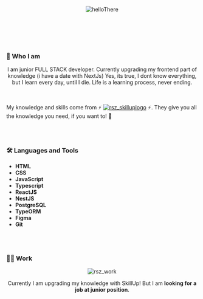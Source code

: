 <div align='center'>
  
![helloThere](https://github.com/BostjanT/BostjanT/assets/36411197/30b43caf-bbc5-4144-a1ab-caced838e6d8)
</div>



</br></br></br></br>



### 🧔 Who I am

<div align='center'>
I am junior FULL STACK developer. Currently upgrading my frontend part of knowledge (i have a date with NextJs) 
Yes, its true, I dont know everything, but I learn every day, until I die. Life is a learning process, never ending. 
</div>
</br>
</br>

My knowledge and skills come from ⚡ [![rsz_skilluplogo](https://github.com/BostjanT/BostjanT/assets/36411197/6d2981be-c9c9-4ffc-af06-66e4cd82be05)](https://www.linkedin.com/company/skillupmentor/?originalSubdomain=si) ⚡. They give you all the knowledge you need, if you want to! 👋
  
</br>
</br>

### 🛠️ Languages and Tools
-  **HTML**
-  **CSS**
-  **JavaScript**
-  **Typescript**
-  **ReactJS**
-  **NestJS**
-  **PostgreSQL**
-  **TypeORM**
-  **Figma**
-  **Git**
</br>
</br>

### 👩‍💻 Work
<div align='center'>

![rsz_work](https://github.com/BostjanT/BostjanT/assets/36411197/17130149-92ba-407f-b274-9fa772da72f1)

Currently I am upgrading my knowledge with SkillUp! But I am **looking for a job at junior position**.
  
</div>


